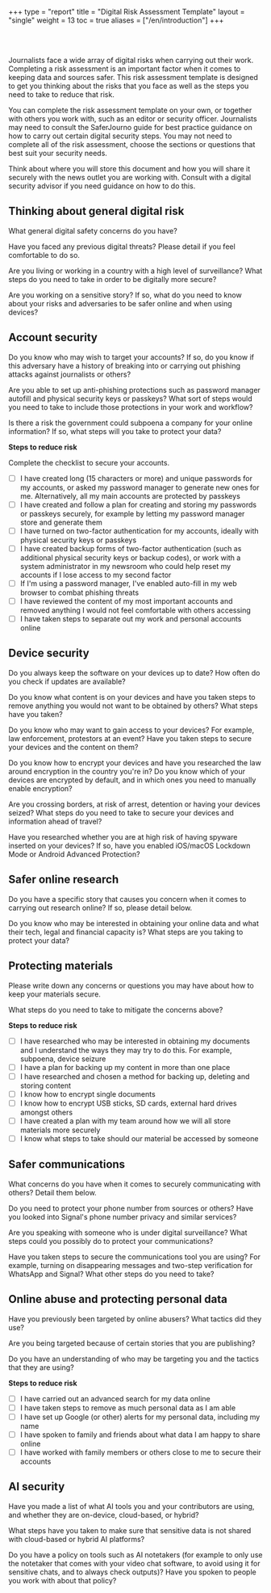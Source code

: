 +++
type = "report"
title = "Digital Risk Assessment Template"
layout = "single"
weight = 13
toc = true
aliases = ["/en/introduction"]
+++


<br><br>

Journalists face a wide array of digital risks when carrying out their work. Completing a risk assessment is an important factor when it comes to keeping data and sources safer. This risk assessment template is designed to get you thinking about the risks that you face as well as the steps you need to take to reduce that risk. 

You can complete the risk assessment template on your own, or together with others you work with, such as an editor or security officer. Journalists may need to consult the SaferJourno guide for best practice guidance on how to carry out certain digital security steps. You may not need to complete all of the risk assessment, choose the sections or questions that best suit your security needs.

Think about where you will store this document and how you will share it securely with the news outlet you are working with. Consult with a digital security advisor if you need guidance on how to do this.

## Thinking about general digital risk

What general digital safety concerns do you have?

Have you faced any previous digital threats? Please detail if you feel comfortable to do so.

Are you living or working in a country with a high level of surveillance? What steps do you need to take in order to be digitally more secure?  

Are you working on a sensitive story? If so, what do you need to know about your risks and adversaries to be safer online and when using devices?

## Account security

Do you know who may wish to target your accounts? If so, do you know if this adversary have a history of breaking into or carrying out phishing attacks against journalists or others?

Are you able to set up anti-phishing protections such as password manager autofill and physical security keys or passkeys? What sort of steps would you need to take to include those protections in your work and workflow?

Is there a risk the government could subpoena a company for your online information? If so, what steps will you take to protect your data?

__Steps to reduce risk__

Complete the checklist to secure your accounts.

- [ ] I have created long (15 characters or more) and unique passwords for my accounts, or asked my password manager to generate new ones for me. Alternatively, all my main accounts are protected by passkeys
- [ ] I have created and follow a plan for creating and storing my passwords or passkeys securely, for example by letting my password manager store and generate them
- [ ] I have turned on two-factor authentication for my accounts, ideally with physical security keys or passkeys
- [ ] I have created backup forms of two-factor authentication (such as additional physical security keys or backup codes), or work with a system administrator in my newsroom who could help reset my accounts if I lose access to my second factor
- [ ] If I'm using a password manager, I've enabled auto-fill in my web browser to combat phishing threats
- [ ] I have reviewed the content of my most important accounts and removed anything I would not feel comfortable with others accessing
- [ ] I have taken steps to separate out my work and personal accounts online

## Device security

Do you always keep the software on your devices up to date? How often do you check if updates are available?

Do you know what content is on your devices and have you taken steps to remove anything you would not want to be obtained by others? What steps have you taken?

Do you know who may want to gain access to your devices? For example, law enforcement, protestors at an event? Have you taken steps to secure your devices and the content on them?

Do you know how to encrypt your devices and have you researched the law around encryption in the country you're in? Do you know which of your devices are encrypted by default, and in which ones you need to manually enable encryption?

Are you crossing borders, at risk of arrest, detention or having your devices seized? What steps do you need to take to secure your devices and information ahead of travel?

Have you researched whether you are at high risk of having spyware inserted on your devices? If so, have you enabled iOS/macOS Lockdown Mode or Android Advanced Protection?

## Safer online research

Do you have a specific story that causes you concern when it comes to carrying out research online? If so, please detail below. 

Do you know who may be interested in obtaining your online data and what their tech, legal and financial capacity is? What steps are you taking to protect your data?

## Protecting materials

Please write down any concerns or questions you may have about how to keep your materials secure.  

What steps do you need to take to mitigate the concerns above?

__Steps to reduce risk__

- [ ] I have researched who may be interested in obtaining my documents and I understand the ways they may try to do this. For example, subpoena, device seizure
- [ ] I have a plan for backing up my content in more than one place
- [ ] I have researched and chosen a method for backing up, deleting and storing content 
- [ ] I know how to encrypt single documents
- [ ] I know how to encrypt USB sticks, SD cards, external hard drives amongst others
- [ ] I have created a plan with my team around how we will all store materials more securely 
- [ ] I know what steps to take should our material be accessed by someone

## Safer communications

What concerns do you have when it comes to securely communicating with others? Detail them below.

Do you need to protect your phone number from sources or others? Have you looked into Signal's phone number privacy and similar services?

Are you speaking with someone who is under digital surveillance? What steps could you possibly do to protect your communications?

Have you taken steps to secure the communications tool you are using? For example, turning on disappearing messages and two-step verification for WhatsApp and Signal? What other steps do you need to take?

## Online abuse and protecting personal data

Have you previously been targeted by online abusers? What tactics did they use?

Are you being targeted because of certain stories that you are publishing?

Do you have an understanding of who may be targeting you and the tactics that they are using?

__Steps to reduce risk__

- [ ] I have carried out an advanced search for my data online
- [ ] I have taken steps to remove as much personal data as I am able
- [ ] I have set up Google (or other) alerts for my personal data, including my name
- [ ] I have spoken to family and friends about what data I am happy to share online
- [ ] I have worked with family members or others close to me to secure their accounts

## AI security

Have you made a list of what AI tools you and your contributors are using, and whether they are on-device, cloud-based, or hybrid?

What steps have you taken to make sure that sensitive data is not shared with cloud-based or hybrid AI platforms?

Do you have a policy on tools such as AI notetakers (for example to only use the notetaker that comes with your video chat software, to avoid using it for sensitive chats, and to always check outputs)? Have you spoken to people you work with about that policy?